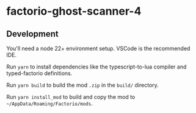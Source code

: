 # factorio-ghost-scanner-4

## Development

You'll need a node 22+ environment setup. VSCode is the recommended IDE.

Run `yarn` to install dependencies like the typescript-to-lua compiler and typed-factorio definitions.

Run `yarn build` to build the mod `.zip` in the `build/` directory.

Run `yarn install_mod` to build and copy the mod to `~/AppData/Roaming/Factorio/mods`.
